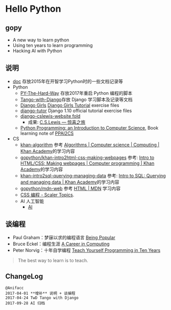 #  Hello Python

## gopy ##

- A new way to learn python
- Using ten years to learn programming
- Hacking AI with Python

## 说明

- [doc](https://github.com/JeremiahZhang/gopython/tree/master/doc) 存放2015年在开智学习Python时的一些文档记录等
- Python
    - [PY-The-Hard-Way](https://github.com/JeremiahZhang/gopython/tree/master/PY-The-Hard-Way) 存放2017年重启 Python 编程的脚本
    - [Tango-with-Django](https://github.com/JeremiahZhang/gopython/tree/master/Tango-with-Django)存放 Django 学习脚本及记录等文档
    - [Django Girls](https://github.com/JeremiahZhang/gopython/tree/master/djangogirls/djangogirlsite) [Django Girls Tutorial](https://tutorial.djangogirls.org/en/#django-girls-tutorial) exercise files
    - [django-tutor](https://github.com/JeremiahZhang/gopython/tree/master/django-tutor) Django 1.10 official tutorial exercise files
    - [django-cslewis-website fold](https://github.com/JeremiahZhang/gopython/tree/master/cslewis/lewis)
        - 成果: [C.S.Lewis — 惊喜之旅](http://jeremyanifaccc.pythonanywhere.com/)
    - [Python Programming: an Introduction to Computer Science](https://github.com/JeremiahZhang/gopython/tree/master/Python-Programming-an-Introduction-to-CS), Book learning note of [PPAI2CS](https://www.goodreads.com/book/show/9358452-python-programming)
- CS
    - [khan-algorithm](https://github.com/JeremiahZhang/gopython/tree/master/khan-algorithm) 参考 [Algorithms | Computer science | Computing | Khan Academy](https://www.khanacademy.org/computing/computer-science/algorithms)的学习内容
    - [gopython/khan-intro2html-css-making-webpages](https://github.com/JeremiahZhang/gopython/tree/master/khan-intro2html-css-making-webpages) 参考: [Intro to HTML/CSS: Making webpages | Computer programming | Khan Academy](https://www.khanacademy.org/computing/computer-programming/html-css)的学习内容
    - [khan-intro2sql-querying-managing-data](https://github.com/JeremiahZhang/gopython/tree/master/khan-intro2sql-querying-managing-data) 参考: [Intro to SQL: Querying and managing data | Khan Academy](https://www.khanacademy.org/computing/computer-programming/sql)的学习内容
    - [gopython/mdn-web](https://github.com/JeremiahZhang/gopython/tree/master/mdn-web) 参考 [HTML | MDN](https://developer.mozilla.org/en-US/docs/Web/HTML) 学习内容
    - [CSS 编程 - Scaler Topics](https://www.scaler.com/topics/css/).
    - AI 人工智能 
        - [AI](https://github.com/JeremiahZhang/gopython/tree/master/AI)

## 谈编程

- Paul Graham：梦寐以求的编程语言 [Being Popular](http://www.paulgraham.com/popular.html)  
- Bruce Eckel：编程生涯 [A Career in Computing](http://www.artima.com/weblogs/viewpost.jsp?thread=259358)  
- Peter Norvig：十年自学编程 [Teach Yourself Programming in Ten Years](http://norvig.com/21-days.html)  

> The best way to learn is to teach.

## ChangeLog

```
@Anifacc  
2017-04-01 **增补** 说明 + 谈编程  
2017-04-24 TwD Tango with Django  
2017-09-28 AI 归档
```
